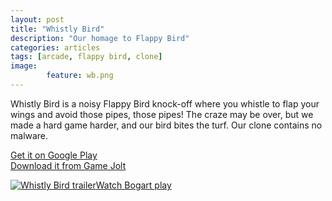 ```yaml
---
layout: post
title: "Whistly Bird"
description: "Our homage to Flappy Bird"
categories: articles
tags: [arcade, flappy bird, clone]
image: 
        feature: wb.png
---
```

Whistly Bird is a noisy Flappy Bird knock-off where you whistle to flap your wings and avoid those pipes, those pipes! The craze may be over, but we made a hard game harder, and our bird bites the turf. Our clone contains no malware.

<a href="https://play.google.com/store/apps/details?id=com.oc.hummy.android" target="_blank">Get it on Google Play</a><br>
[Download it from Game Jolt](http://gamejolt.com/games/arcade/whistly-bird/29595/)

<a href="https://www.youtube.com/watch?v=b9J4DrBAoyI" target="_blank"><img src="https://i.ytimg.com/vi/b9J4DrBAoyI/mqdefault.jpg" 
alt="Whistly Bird trailer" />Watch Bogart play</a>


